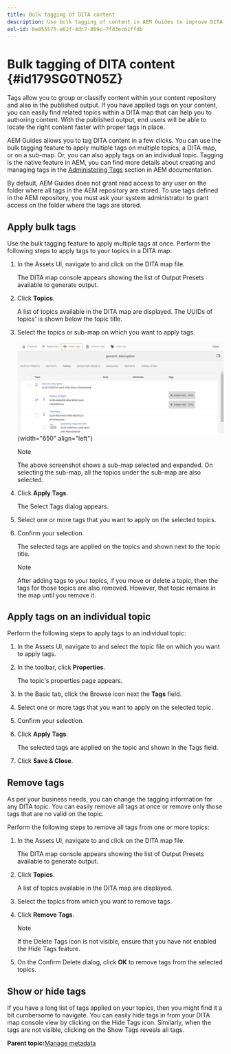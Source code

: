 ```yaml
---
title: Bulk tagging of DITA content
description: Use bulk tagging of content in AEM Guides to improve DITA content discoverability. Learn how to apply, remove, show, or hide bulk tags on a single or multiple topics.
exl-id: 0e855575-e62f-4dc7-869c-7fd3ec61ffdb
---
```

# Bulk tagging of DITA content {#id179SG0TN05Z}

Tags allow you to group or classify content within your content repository and also in the published output. If you have applied tags on your content, you can easily find related topics within a DITA map that can help you to authoring content. With the published output, end users will be able to locate the right content faster with proper tags in place.

AEM Guides allows you to tag DITA content in a few clicks. You can use the bulk tagging feature to apply multiple tags on multiple topics, a DITA map, or on a sub-map. Or, you can also apply tags on an individual topic. Tagging is the native feature in AEM, you can find more details about creating and managing tags in the [Administering Tags](https://experienceleague.adobe.com/docs/experience-manager-cloud-service/sites/authoring/features/tags.html?lang=en) section in AEM documentation.

By default, AEM Guides does not grant read access to any user on the folder where all tags in the AEM repository are stored. To use tags defined in the AEM repository, you must ask your system administrator to grant access on the folder where the tags are stored.

## Apply bulk tags 

Use the bulk tagging feature to apply multiple tags at once. Perform the following steps to apply tags to your topics in a DITA map:

1.  In the Assets UI, navigate to and click on the DITA map file.

    The DITA map console appears showing the list of Output Presets available to generate output.

1.  Click **Topics**.

    A list of topics available in the DITA map are displayed. The UUIDs of topics' is shown below the topic title.

1.  Select the topics or sub-map on which you want to apply tags.

    ![](images/apply-tags-uuid.png){width="650" align="left"}
    

    >[!NOTE]
    >
    > The above screenshot shows a sub-map selected and expanded. On selecting the sub-map, all the topics under the sub-map are also selected.

1.  Click **Apply Tags**.

    The Select Tags dialog appears.

1.  Select one or more tags that you want to apply on the selected topics.

1.  Confirm your selection.

    The selected tags are applied on the topics and shown next to the topic title.

    >[!NOTE]
    >
    > After adding tags to your topics, if you move or delete a topic, then the tags for those topics are also removed. However, that topic remains in the map until you remove it.


## Apply tags on an individual topic 

Perform the following steps to apply tags to an individual topic:

1.  In the Assets UI, navigate to and select the topic file on which you want to apply tags.

1.  In the toolbar, click **Properties**.

    The topic's properties page appears.

1.  In the Basic tab, click the Browse icon next the **Tags** field.

1.  Select one or more tags that you want to apply on the selected topic.

1.  Confirm your selection.

1.  Click **Apply Tags**.

    The selected tags are applied on the topic and shown in the Tags field.

1.  Click **Save & Close**.


## Remove tags 

As per your business needs, you can change the tagging information for any DITA topic. You can easily remove all tags at once or remove only those tags that are no valid on the topic.

Perform the following steps to remove all tags from one or more topics:

1.  In the Assets UI, navigate to and click on the DITA map file.

    The DITA map console appears showing the list of Output Presets available to generate output.

1.  Click **Topics**.

    A list of topics available in the DITA map are displayed.

1.  Select the topics from which you want to remove tags.

1.  Click **Remove Tags**.

    >[!NOTE]
    >
    > If the Delete Tags icon is not visible, ensure that you have not enabled the Hide Tags feature.

1.  On the Confirm Delete dialog, click **OK** to remove tags from the selected topics.


## Show or hide tags 

If you have a long list of tags applied on your topics, then you might find it a bit cumbersome to navigate. You can easily hide tags in from your DITA map console view by clicking on the Hide Tags icon. Similarly, when the tags are not visible, clicking on the Show Tags reveals all tags.

**Parent topic:**[Manage metadata](manage-metadata.md)
